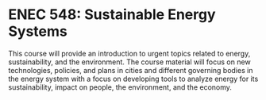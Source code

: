 # ENEC 548: Sustainable Energy Systems

This course will provide an introduction to urgent topics related to energy, sustainability, and the environment. The course material will focus on new technologies, policies, and plans in cities and different governing bodies in the energy system with a focus on developing tools to analyze energy for its sustainability, impact on people, the environment, and the economy.